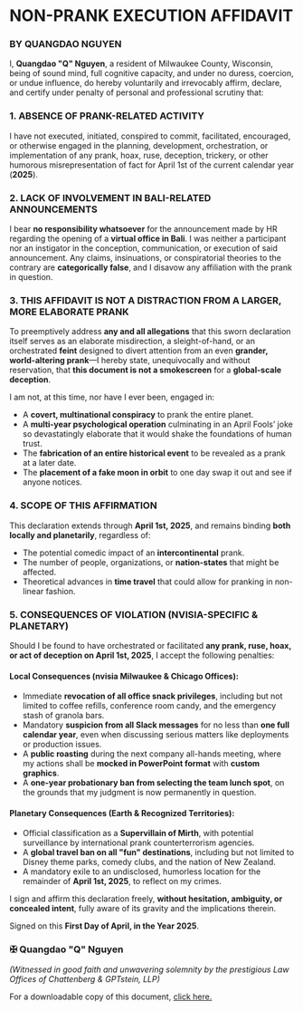 # **NON-PRANK EXECUTION AFFIDAVIT**

### **BY QUANGDAO NGUYEN**

I, **Quangdao "Q" Nguyen**, a resident of Milwaukee County, Wisconsin, being of sound mind, full cognitive capacity, and under no duress, coercion, or undue influence, do hereby voluntarily and irrevocably affirm, declare, and certify under penalty of personal and professional scrutiny that:

### **1. ABSENCE OF PRANK-RELATED ACTIVITY**

I have not executed, initiated, conspired to commit, facilitated, encouraged, or otherwise engaged in the planning, development, orchestration, or implementation of any prank, hoax, ruse, deception, trickery, or other humorous misrepresentation of fact for April 1st of the current calendar year (**2025**).

### **2. LACK OF INVOLVEMENT IN BALI-RELATED ANNOUNCEMENTS**

I bear **no responsibility whatsoever** for the announcement made by HR regarding the opening of a **virtual office in Bali**. I was neither a participant nor an instigator in the conception, communication, or execution of said announcement. Any claims, insinuations, or conspiratorial theories to the contrary are **categorically false**, and I disavow any affiliation with the prank in question.

### **3. THIS AFFIDAVIT IS NOT A DISTRACTION FROM A LARGER, MORE ELABORATE PRANK**

To preemptively address **any and all allegations** that this sworn declaration itself serves as an elaborate misdirection, a sleight-of-hand, or an orchestrated **feint** designed to divert attention from an even **grander, world-altering prank**—I hereby state, unequivocally and without reservation, that **this document is not a smokescreen** for a **global-scale deception**.

I am not, at this time, nor have I ever been, engaged in:

- A **covert, multinational conspiracy** to prank the entire planet.
- A **multi-year psychological operation** culminating in an April Fools’ joke so devastatingly elaborate that it would shake the foundations of human trust.
- The **fabrication of an entire historical event** to be revealed as a prank at a later date.
- The **placement of a fake moon in orbit** to one day swap it out and see if anyone notices.

### **4. SCOPE OF THIS AFFIRMATION**

This declaration extends through **April 1st, 2025**, and remains binding **both locally and planetarily**, regardless of:

- The potential comedic impact of an **intercontinental** prank.
- The number of people, organizations, or **nation-states** that might be affected.
- Theoretical advances in **time travel** that could allow for pranking in non-linear fashion.

### **5. CONSEQUENCES OF VIOLATION (NVISIA-SPECIFIC & PLANETARY)**

Should I be found to have orchestrated or facilitated **any prank, ruse, hoax, or act of deception on April 1st, 2025**, I accept the following penalties:

#### **Local Consequences (nvisia Milwaukee & Chicago Offices):**

- Immediate **revocation of all office snack privileges**, including but not limited to coffee refills, conference room candy, and the emergency stash of granola bars.
- Mandatory **suspicion from all Slack messages** for no less than **one full calendar year**, even when discussing serious matters like deployments or production issues.
- A **public roasting** during the next company all-hands meeting, where my actions shall be **mocked in PowerPoint format** with **custom graphics**.
- A **one-year probationary ban from selecting the team lunch spot**, on the grounds that my judgment is now permanently in question.

#### **Planetary Consequences (Earth & Recognized Territories):**

- Official classification as a **Supervillain of Mirth**, with potential surveillance by international prank counterterrorism agencies.
- A **global travel ban on all "fun" destinations**, including but not limited to Disney theme parks, comedy clubs, and the nation of New Zealand.
- A mandatory exile to an undisclosed, humorless location for the remainder of **April 1st, 2025**, to reflect on my crimes.

I sign and affirm this declaration freely, **without hesitation, ambiguity, or concealed intent**, fully aware of its gravity and the implications therein.

Signed on this **First Day of April, in the Year 2025**.

### **✠ Quangdao "Q" Nguyen**

_(Witnessed in good faith and unwavering solemnity by the prestigious Law Offices of Chattenberg & GPTstein, LLP)_

For a downloadable copy of this document, [click here.](/docs/non-prank-execution-affidavit.pdf)
